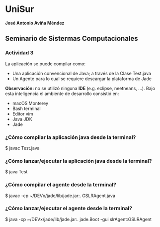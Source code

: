 # UniSur
**José Antonio Aviña Méndez**

## Seminario de Sistermas Computacionales

### Actividad 3

La aplicación se puede compilar como:

+ Una aplicación convencional de Java; a través de la Clase Test.java
+ Un Agente para lo cual se requiere descargar la plataforma de Jade

**Observación:** no se utilizó ninguna **IDE** (e.g. eclipse, neetneans, ...). Bajo esta inteligencia el ambiente de desarrollo consistió en:

+ macOS Monterey
+ Bash terminal
+ Editor vim
+ Java JDK
+ Jade

### ¿Cómo compilar la aplicación java desde la terminal?

$ javac Test.java 

### ¿Cómo lanzar/ejecutar la aplicación java desde la terminal?

$ java Test 

### ¿Cómo compilar el agente desde la terminal?

$ javac -cp ~/DEVx/jade/lib/jade.jar:. GSLRAgent.java  

### ¿Cómo lanzar/ejecutar el agente desde la terminal?

$ java -cp ~/DEVx/jade/lib/jade.jar:. jade.Boot -gui slrAgent:GSLRAgent
